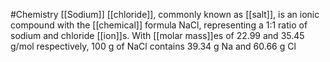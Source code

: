 #Chemistry 
[[Sodium]] [[chloride]], commonly known as [[salt]], is an ionic compound with the [[chemical]] formula NaCl, representing a 1:1 ratio of sodium and chloride [[ion]]s. With [[molar mass]]es of 22.99 and 35.45 g/mol respectively, 100 g of NaCl contains 39.34 g Na and 60.66 g Cl